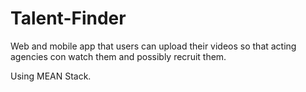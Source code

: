 # Talent-Finder

Web and mobile app that users can upload their videos so that acting agencies con watch them and possibly recruit them.

Using MEAN Stack.